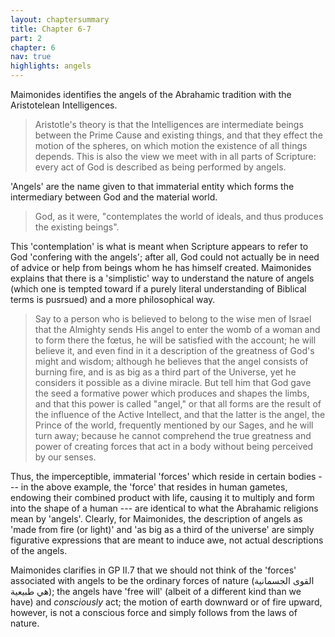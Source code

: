 ```yaml
---
layout: chaptersummary
title: Chapter 6-7
part: 2
chapter: 6
nav: true
highlights: angels
---
```


Maimonides identifies the angels of the Abrahamic tradition with the Aristotelean Intelligences.
> Aristotle's theory is that the Intelligences are intermediate beings between the Prime Cause and existing things, and that they effect the motion of the spheres, on which motion the existence of all things depends. This is also the view we meet with in all parts of Scripture: every act of God is described as being performed by angels.

'Angels' are the name given to that immaterial entity which forms the intermediary between God and the material world.
> God, as it were, "contemplates the world of ideals, and thus produces the existing beings".

This 'contemplation' is what is meant when Scripture appears to refer to God 'confering with the angels'; after all, God could not actually be in need of advice or help from beings whom he has himself created. Maimonides explains that there is a 'simplistic' way to understand the nature of angels (which one is tempted toward if a purely literal understanding of Biblical terms is pusrsued) and a more philosophical way. 

> Say to a person who is believed to belong to the wise men of Israel that the Almighty sends His angel to enter the womb of a woman and to form there the fœtus, he will be satisfied with the account; he will believe it, and even find in it a description of the greatness of God's might and wisdom; although he believes that the angel consists of burning fire, and is as big as a third part of the Universe, yet he considers it possible as a divine miracle. But tell him that God gave the seed a formative power which produces and shapes the limbs, and that this power is called "angel," or that all forms are the result of the influence of the Active Intellect, and that the latter is the angel, the Prince of the world, frequently mentioned by our Sages, and he will turn away; because he cannot comprehend the true greatness and power of creating forces that act in a body without being perceived by our senses.

Thus, the imperceptible, immaterial 'forces' which reside in certain bodies --- in the above example, the 'force' that resides in human gametes, endowing their combined product with life, causing it to multiply and form into the shape of a human --- are identical to what the Abrahamic religions mean by 'angels'. Clearly, for Maimonides, the description of angels as 'made from fire (or light)' and 'as big as a third of the universe' are simply figurative expressions that are meant to induce awe, not actual descriptions of the angels.

Maimonides clarifies in GP II.7 that we should not think of the 'forces' associated with angels to be the ordinary forces of nature (القوى الجسمانية هي طبيعية); the angels have 'free will' (albeit of a different kind than we have) and _consciously_ act; the motion of earth downward or of fire upward, however, is not a conscious force and simply follows from the laws of nature. 
